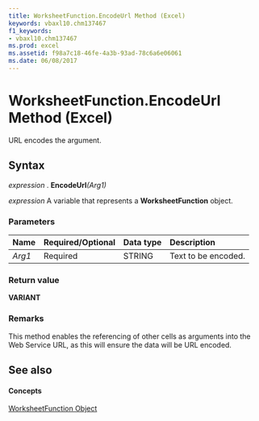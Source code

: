 ```yaml
---
title: WorksheetFunction.EncodeUrl Method (Excel)
keywords: vbaxl10.chm137467
f1_keywords:
- vbaxl10.chm137467
ms.prod: excel
ms.assetid: f98a7c18-46fe-4a3b-93ad-78c6a6e06061
ms.date: 06/08/2017
---
```



# WorksheetFunction.EncodeUrl Method (Excel)

URL encodes the argument.


## Syntax

 _expression_ . **EncodeUrl**_(Arg1)_

 _expression_ A variable that represents a **WorksheetFunction** object.


### Parameters



|**Name**|**Required/Optional**|**Data type**|**Description**|
|:-----|:-----|:-----|:-----|
| _Arg1_|Required|STRING|Text to be encoded.|

### Return value

 **VARIANT**


### Remarks

This method enables the referencing of other cells as arguments into the Web Service URL, as this will ensure the data will be URL encoded.


## See also


#### Concepts


[WorksheetFunction Object](Excel.WorksheetFunction.md)

